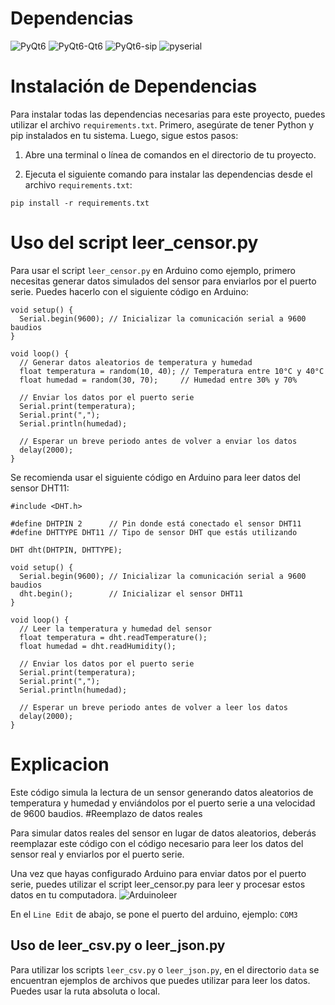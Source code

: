 
# Dependencias

![PyQt6](https://img.shields.io/badge/PyQt6-6.7.0-blue)
![PyQt6-Qt6](https://img.shields.io/badge/PyQt6--Qt6-6.7.0-blue)
![PyQt6-sip](https://img.shields.io/badge/PyQt6--sip-13.6.0-blue)
![pyserial](https://img.shields.io/badge/pyserial-3.5-blue)

# Instalación de Dependencias

Para instalar todas las dependencias necesarias para este proyecto, puedes utilizar el archivo `requirements.txt`. Primero, asegúrate de tener Python y pip instalados en tu sistema. Luego, sigue estos pasos:

1. Abre una terminal o línea de comandos en el directorio de tu proyecto.

2. Ejecuta el siguiente comando para instalar las dependencias desde el archivo `requirements.txt`:

`pip install -r requirements.txt`

# Uso del script leer_censor.py

<!-- Introducción -->
Para usar el script `leer_censor.py` en Arduino como ejemplo, primero necesitas generar datos simulados del sensor para enviarlos por el puerto serie. Puedes hacerlo con el siguiente código en Arduino:

    void setup() {
      Serial.begin(9600); // Inicializar la comunicación serial a 9600 baudios
    }
    
    void loop() {
      // Generar datos aleatorios de temperatura y humedad
      float temperatura = random(10, 40); // Temperatura entre 10°C y 40°C
      float humedad = random(30, 70);     // Humedad entre 30% y 70%
    
      // Enviar los datos por el puerto serie
      Serial.print(temperatura);
      Serial.print(",");
      Serial.println(humedad);
    
      // Esperar un breve periodo antes de volver a enviar los datos
      delay(2000);
    }
Se recomienda usar el siguiente código en Arduino para leer datos del sensor DHT11:

    #include <DHT.h>
    
    #define DHTPIN 2      // Pin donde está conectado el sensor DHT11
    #define DHTTYPE DHT11 // Tipo de sensor DHT que estás utilizando
    
    DHT dht(DHTPIN, DHTTYPE);
    
    void setup() {
      Serial.begin(9600); // Inicializar la comunicación serial a 9600 baudios
      dht.begin();        // Inicializar el sensor DHT11
    }
    
    void loop() {
      // Leer la temperatura y humedad del sensor
      float temperatura = dht.readTemperature();
      float humedad = dht.readHumidity();
    
      // Enviar los datos por el puerto serie
      Serial.print(temperatura);
      Serial.print(",");
      Serial.println(humedad);
    
      // Esperar un breve periodo antes de volver a leer los datos
      delay(2000);
    }
    

# Explicacion

Este código simula la lectura de un sensor generando datos aleatorios de temperatura y humedad y enviándolos por el puerto serie a una velocidad de 9600 baudios.
#Reemplazo de datos reales

Para simular datos reales del sensor en lugar de datos aleatorios, deberás reemplazar este código con el código necesario para leer los datos del sensor real y enviarlos por el puerto serie.

Una vez que hayas configurado Arduino para enviar datos por el puerto serie, puedes utilizar el script leer_censor.py para leer y procesar estos datos en tu computadora.
![Arduinoleer](https://github.com/Toxerolck/QT/assets/88751043/9d08bca3-a9c7-4387-ba9b-b49c614ed707)

En el `Line Edit` de abajo, se pone el puerto del arduino, ejemplo: `COM3`


## Uso de leer_csv.py o leer_json.py

Para utilizar los scripts `leer_csv.py` o `leer_json.py`, en el directorio `data` se encuentran ejemplos de archivos que puedes utilizar para leer los datos. 
Puedes usar la ruta  absoluta o local.



